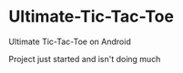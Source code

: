 Ultimate-Tic-Tac-Toe
====================

Ultimate Tic-Tac-Toe on Android

Project just started and isn't doing much
